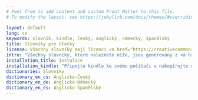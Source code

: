 ```yaml
---
# Feel free to add content and custom Front Matter to this file.
# To modify the layout, see https://jekyllrb.com/docs/themes/#overriding-theme-defaults

layout: default
lang: cs
keywords: slovník, kindle, český, anglický, německý, španělský
title: Slovníky pro čtečky
license: Všechny slovníky mají licenci <a href="https://creativecommons.org/licenses/by-sa/4.0/">Creative Commons Attribution-ShareAlike License</a>
intro: "Všechny slovníky, které naleznete níže, jsou generovány z <a href=\"https://en.wiktionary.org\">anglické verze slovníku wiktionary</a> pomocí <a href=\"https://github.com/pejuko/dictionary\">konvertoru slovníků</a>."
installation_title: Instalace
installation_kindle: "Připojte kindle ke svému počítači a nakopírujte stažený slovník do adresáře documents/dictionaries/ a odpojte zařízení."
dictionaries: Slovníky
dictionary_en_cs: Anglicko-Český
dictionary_en_de: Anglicko-Německý
dictionary_en_es: Anglicko-Španělský
---
```


